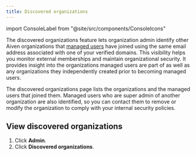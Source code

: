 ```yaml
---
title: Discovered organizations
---
```


import ConsoleLabel from "@site/src/components/ConsoleIcons"

The discovered organizations feature lets organization admin identify other Aiven organizations that [managed users](/docs/platform/concepts/managed-users) have joined using the same email address associated with one of your verified domains. This visibility helps you monitor external memberships and maintain organizational security. It provides insight into the organizations managed users are part of as well as any organizations they independently created prior to becoming managed users.

The discovered organizations page lists the organizations and the managed users
that joined them. Managed users who are super admin of another organization are
also identified, so you can contact them to remove or modify the organization to
comply with your internal security policies.

## View discovered organizations

1. Click **Admin**.
1. Click **Discovered organizations**.
